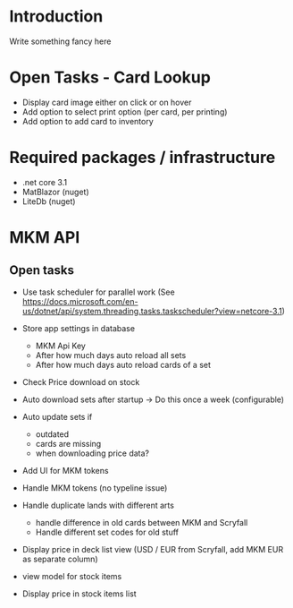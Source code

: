 # Introduction

Write something fancy here

# Open Tasks - Card Lookup

- Display card image either on click or on hover
- Add option to select print option (per card, per printing)
- Add option to add card to inventory

# Required packages / infrastructure

- .net core 3.1
- MatBlazor (nuget)
- LiteDb (nuget)

# MKM API

## Open tasks
- Use task scheduler for parallel work (See https://docs.microsoft.com/en-us/dotnet/api/system.threading.tasks.taskscheduler?view=netcore-3.1)
- Store app settings in database
  * MKM Api Key
  * After how much days auto reload all sets
  * After how much days auto reload cards of a set

- Check Price download on stock
- Auto download sets after startup -> Do this once a week (configurable)
- Auto update sets if 
  * outdated
  * cards are missing
  * when downloading price data?
- Add UI for MKM tokens
- Handle MKM tokens (no typeline issue)
- Handle duplicate lands with different arts
  * handle difference in old cards between MKM and Scryfall
  * Handle different set codes for old stuff
- Display price in deck list view (USD / EUR from Scryfall, add MKM EUR as separate column)

- view model for stock items
- Display price in stock items list